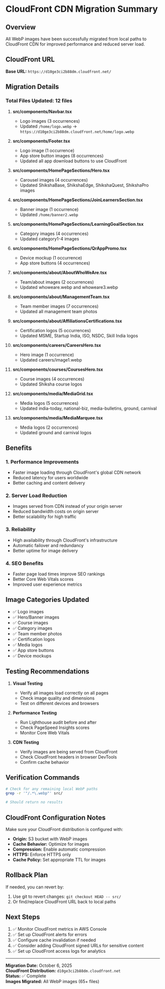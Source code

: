 # CloudFront CDN Migration Summary

## Overview
All WebP images have been successfully migrated from local paths to CloudFront CDN for improved performance and reduced server load.

## CloudFront URL
**Base URL:** `https://d10ge3ci2b88dm.cloudfront.net/`

## Migration Details

### Total Files Updated: 12 files

1. **src/components/Navbar.tsx**
   - Logo images (3 occurrences)
   - Updated `/home/logo.webp` → `https://d10ge3ci2b88dm.cloudfront.net/home/logo.webp`

2. **src/components/Footer.tsx**
   - Logo image (1 occurrence)
   - App store button images (8 occurrences)
   - Updated all app download buttons to use CloudFront

3. **src/components/HomePageSections/Hero.tsx**
   - Carousel images (4 occurrences)
   - Updated ShikshaBase, ShikshaEdge, ShikshaQuest, ShikshaPro images

4. **src/components/HomePageSections/JoinLearnersSection.tsx**
   - Banner image (1 occurrence)
   - Updated `/home/banner2.webp`

5. **src/components/HomePageSections/LearningGoalSection.tsx**
   - Category images (4 occurrences)
   - Updated category1-4 images

6. **src/components/HomePageSections/QrAppPromo.tsx**
   - Device mockup (1 occurrence)
   - App store buttons (4 occurrences)

7. **src/components/about/AboutWhoWeAre.tsx**
   - Team/about images (2 occurrences)
   - Updated whoweare.webp and whoweare3.webp

8. **src/components/about/ManagementTeam.tsx**
   - Team member images (7 occurrences)
   - Updated all management team photos

9. **src/components/about/AffiliationsCertifications.tsx**
   - Certification logos (5 occurrences)
   - Updated MSME, Startup India, ISO, NSDC, Skill India logos

10. **src/components/careers/CareersHero.tsx**
    - Hero image (1 occurrence)
    - Updated careers/image1.webp

11. **src/components/courses/CoursesHero.tsx**
    - Course images (4 occurrences)
    - Updated Shiksha course logos

12. **src/components/media/MediaGrid.tsx**
    - Media logos (5 occurrences)
    - Updated india-today, national-biz, media-bulletins, ground, carnival

13. **src/components/media/MediaMarquee.tsx**
    - Media logos (2 occurrences)
    - Updated ground and carnival logos

## Benefits

### 1. **Performance Improvements**
- Faster image loading through CloudFront's global CDN network
- Reduced latency for users worldwide
- Better caching and content delivery

### 2. **Server Load Reduction**
- Images served from CDN instead of your origin server
- Reduced bandwidth costs on origin server
- Better scalability for high traffic

### 3. **Reliability**
- High availability through CloudFront's infrastructure
- Automatic failover and redundancy
- Better uptime for image delivery

### 4. **SEO Benefits**
- Faster page load times improve SEO rankings
- Better Core Web Vitals scores
- Improved user experience metrics

## Image Categories Updated

- ✅ Logo images
- ✅ Hero/Banner images
- ✅ Course images
- ✅ Category images
- ✅ Team member photos
- ✅ Certification logos
- ✅ Media logos
- ✅ App store buttons
- ✅ Device mockups

## Testing Recommendations

1. **Visual Testing**
   - Verify all images load correctly on all pages
   - Check image quality and dimensions
   - Test on different devices and browsers

2. **Performance Testing**
   - Run Lighthouse audit before and after
   - Check PageSpeed Insights scores
   - Monitor Core Web Vitals

3. **CDN Testing**
   - Verify images are being served from CloudFront
   - Check CloudFront headers in browser DevTools
   - Confirm cache behavior

## Verification Commands

```bash
# Check for any remaining local WebP paths
grep -r '"/.*\.webp"' src/

# Should return no results
```

## CloudFront Configuration Notes

Make sure your CloudFront distribution is configured with:
- **Origin:** S3 bucket with WebP images
- **Cache Behavior:** Optimize for images
- **Compression:** Enable automatic compression
- **HTTPS:** Enforce HTTPS only
- **Cache Policy:** Set appropriate TTL for images

## Rollback Plan

If needed, you can revert by:
1. Use git to revert changes: `git checkout HEAD -- src/`
2. Or find/replace CloudFront URL back to local paths

## Next Steps

1. ✅ Monitor CloudFront metrics in AWS Console
2. ✅ Set up CloudFront alerts for errors
3. ✅ Configure cache invalidation if needed
4. ✅ Consider adding CloudFront signed URLs for sensitive content
5. ✅ Set up CloudFront access logs for analytics

---

**Migration Date:** October 6, 2025  
**CloudFront Distribution:** `d10ge3ci2b88dm.cloudfront.net`  
**Status:** ✅ Complete  
**Images Migrated:** All WebP images (65+ files)
